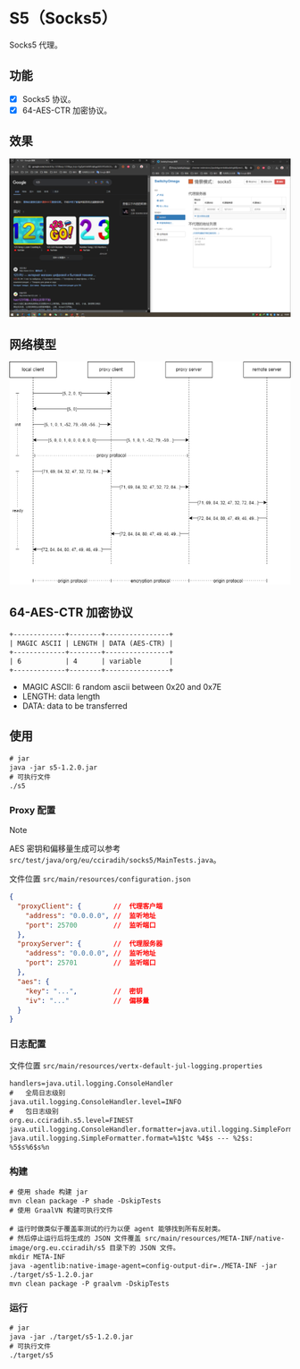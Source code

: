 # S5（Socks5）

Socks5 代理。

## 功能

- [x] Socks5 协议。
- [x] 64-AES-CTR 加密协议。

## 效果

![](https://github.com/cciradih/s5/blob/master/example.png)

## 网络模型

![](https://github.com/cciradih/s5/blob/master/model.jpg)

## 64-AES-CTR 加密协议

```
+-------------+--------+----------------+
| MAGIC ASCII | LENGTH | DATA (AES-CTR) |
+-------------+--------+----------------+
| 6           | 4      | variable       |
+-------------+--------+----------------+
```

* MAGIC ASCII: 6 random ascii between 0x20 and 0x7E
* LENGTH: data length
* DATA: data to be transferred

## 使用

```shell
# jar
java -jar s5-1.2.0.jar
# 可执行文件
./s5
```

### Proxy 配置

> [!NOTE]
> AES 密钥和偏移量生成可以参考 `src/test/java/org/eu/cciradih/socks5/MainTests.java`。

文件位置 `src/main/resources/configuration.json`

```json
{
  "proxyClient": {        //  代理客户端
    "address": "0.0.0.0", //  监听地址
    "port": 25700         //  监听端口
  },
  "proxyServer": {        //  代理服务器
    "address": "0.0.0.0", //  监听地址
    "port": 25701         //  监听端口
  },
  "aes": {
    "key": "...",         //  密钥
    "iv": "..."           //  偏移量
  }
}
```

### 日志配置

文件位置 `src/main/resources/vertx-default-jul-logging.properties`

```properties
handlers=java.util.logging.ConsoleHandler
#   全局日志级别
java.util.logging.ConsoleHandler.level=INFO
#   包日志级别
org.eu.cciradih.s5.level=FINEST
java.util.logging.ConsoleHandler.formatter=java.util.logging.SimpleFormatter
java.util.logging.SimpleFormatter.format=%1$tc %4$s --- %2$s: %5$s%6$s%n
```

### 构建

```shell
# 使用 shade 构建 jar
mvn clean package -P shade -DskipTests
# 使用 GraalVN 构建可执行文件

# 运行时做类似于覆盖率测试的行为以便 agent 能够找到所有反射类。
# 然后停止运行后将生成的 JSON 文件覆盖 src/main/resources/META-INF/native-image/org.eu.cciradih/s5 目录下的 JSON 文件。
mkdir META-INF
java -agentlib:native-image-agent=config-output-dir=./META-INF -jar ./target/s5-1.2.0.jar
mvn clean package -P graalvm -DskipTests
```

### 运行

```shell
# jar
java -jar ./target/s5-1.2.0.jar
# 可执行文件
./target/s5
```
